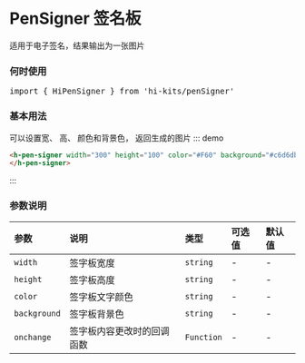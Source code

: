 # PenSigner 签名板
适用于电子签名，结果输出为一张图片

### 何时使用
<pre class="language-ts">
import { HiPenSigner } from 'hi-kits/penSigner'
</pre>

### 基本用法
可以设置宽、 高、 颜色和背景色， 返回生成的图片
::: demo
```html
<h-pen-signer width="300" height="100" color="#F60" background="#c6d6db" onchange="console.log(event.detail.img)">
</h-pen-signer>
```
:::

### 参数说明

|参数|说明|类型|可选值|默认值
|:--|:--|:--|:-----|:---
| `width`| 签字板宽度 |  `string` | - | -
| `height`| 签字板高度 |  `string` | - | -
| `color`| 签字板文字颜色 |  `string` | - | -
| `background`| 签字板背景色 |  `string` | - | -
| `onchange`| 签字板内容更改时的回调函数 |  `Function` | - | -
